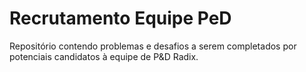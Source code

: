 # Recrutamento Equipe PeD

Repositório contendo problemas e desafios a serem completados por potenciais candidatos à equipe de P&D Radix.